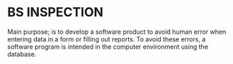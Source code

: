 #  BS INSPECTION

Main purpose; is to develop a software product to avoid human error when entering data in a form or filling out reports. To avoid these errors, a software program is intended in the computer environment using the database.
